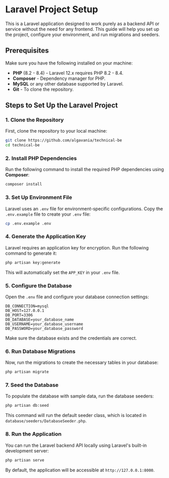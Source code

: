# Laravel Project Setup

This is a Laravel application designed to work purely as a backend API or service without the need for any frontend. This guide will help you set up the project, configure your environment, and run migrations and seeders.

## Prerequisites

Make sure you have the following installed on your machine:

* **PHP** (8.2 - 8.4) - Laravel 12.x requires PHP 8.2 - 8.4.
* **Composer** - Dependency manager for PHP.
* **MySQL** or any other database supported by Laravel.
* **Git** - To clone the repository.

## Steps to Set Up the Laravel Project

### 1. **Clone the Repository**

First, clone the repository to your local machine:

```bash
git clone https://github.com/algavania/technical-be
cd technical-be
```

### 2. **Install PHP Dependencies**

Run the following command to install the required PHP dependencies using **Composer**:

```bash
composer install
```

### 3. **Set Up Environment File**

Laravel uses an `.env` file for environment-specific configurations. Copy the `.env.example` file to create your `.env` file:

```bash
cp .env.example .env
```

### 4. **Generate the Application Key**

Laravel requires an application key for encryption. Run the following command to generate it:

```bash
php artisan key:generate
```

This will automatically set the `APP_KEY` in your `.env` file.

### 5. **Configure the Database**

Open the `.env` file and configure your database connection settings:

```env
DB_CONNECTION=mysql
DB_HOST=127.0.0.1
DB_PORT=3306
DB_DATABASE=your_database_name
DB_USERNAME=your_database_username
DB_PASSWORD=your_database_password
```

Make sure the database exists and the credentials are correct.

### 6. **Run Database Migrations**

Now, run the migrations to create the necessary tables in your database:

```bash
php artisan migrate
```

### 7. **Seed the Database**

To populate the database with sample data, run the database seeders:

```bash
php artisan db:seed
```

This command will run the default seeder class, which is located in `database/seeders/DatabaseSeeder.php`.

### 8. **Run the Application**

You can run the Laravel backend API locally using Laravel's built-in development server:

```bash
php artisan serve
```

By default, the application will be accessible at `http://127.0.0.1:8000`.
